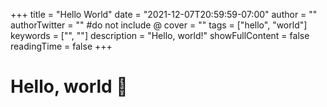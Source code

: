 +++
title = "Hello World"
date = "2021-12-07T20:59:59-07:00"
author = ""
authorTwitter = "" #do not include @
cover = ""
tags = ["hello", "world"]
keywords = ["", ""]
description = "Hello, world!"
showFullContent = false
readingTime = false
+++
# Hello, world 👋